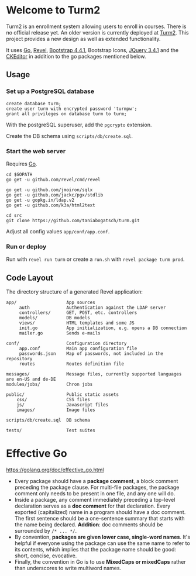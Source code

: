 # Welcome to Turm2

Turm2 is an enrollment system allowing users to enroll in courses. There is no official release yet. An older version is currently deployed at [Turm2](https://turm2.tu-ilmenau.de). This project provides a new design as well as extended functionality.

It uses [Go](https://github.com/golang/go), [Revel](https://github.com/revel/), [Bootstrap 4.4.1](https://getbootstrap.com), Bootstrap Icons, [JQuery 3.4.1](https://jquery.com) and the [CKEditor](https://ckeditor.com) in addition to the go packages mentioned below.

## Usage

### Set up a PostgreSQL database

```
create database turm;
create user turm with encrypted password 'turmpw';
grant all privileges on database turm to turm;
```
With the postgreSQL superuser, add the `pgcrypto` extension.

Create the DB schema using `scripts/db/create.sql`.

### Start the web server

Requires [Go](https://github.com/golang/go).

```
cd $GOPATH
go get -u github.com/revel/cmd/revel

go get -u github.com/jmoiron/sqlx
go get -u github.com/jackc/pgx/stdlib
go get -u gopkg.in/ldap.v2
go get -u github.com/k3a/html2text

cd src
git clone https://github.com/taniabogatsch/turm.git
```

Adjust all config values `app/conf/app.conf`.

### Run or deploy

Run with `revel run turm` or create a `run.sh` with `revel package turm prod`.

## Code Layout

The directory structure of a generated Revel application:

    app/                   App sources
         auth              Authentication against the LDAP server
         controllers/      GET, POST, etc. controllers
         models/           DB models
         views/            HTML templates and some JS
         init.go           App initialization, e.g. opens a DB connection
         mailer.go         Sends e-mails

    conf/                  Configuration directory
         app.conf          Main app configuration file
         passwords.json    Map of passwords, not included in the repository
         routes            Routes definition file

    messages/              Message files, currently supported languages are en-US and de-DE
    modules/jobs/          Chron jobs

    public/                Public static assets
        css/               CSS files
        js/                Javascript files
        images/            Image files
    
    scripts/db/create.sql  DB schema

    tests/                 Test suites
    
# Effective Go

https://golang.org/doc/effective_go.html

* Every package should have a **package comment**, a block comment preceding the package clause. For multi-file packages, the package comment only needs to be present in one file, and any one will do.
* Inside a package, any comment immediately preceding a top-level declaration serves as a **doc comment** for that declaration. Every exported (capitalized) name in a program should have a doc comment. The first sentence should be a one-sentence summary that starts with the name being declared. **Addition**: doc comments should be surrounded by `/* ... */`.
* By convention, **packages are given lower case, single-word names**. It's helpful if everyone using the package can use the same name to refer to its contents, which implies that the package name should be good: short, concise, evocative.
* Finally, the convention in Go is to use **MixedCaps or mixedCaps** rather than underscores to write multiword names.
